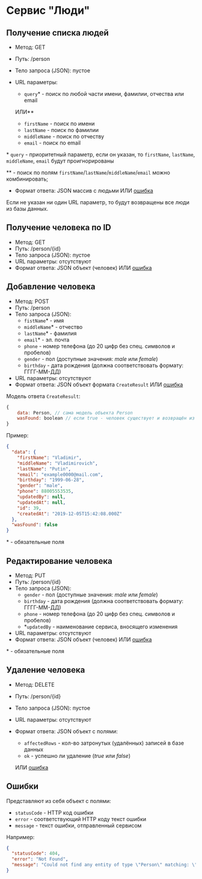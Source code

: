 # Сервис "Люди"
## Получение списка людей
- Метод: GET
- Путь: /person
- Тело запроса (JSON): пустое
- URL параметры: 
    - `query`* - поиск по любой части имени, фамилии, отчества или email
    
    ИЛИ**
    - `firstName` - поиск по имени
    - `lastName` - поиск по фамилии
    - `middleName` - поиск по отчеству
    - `email` - поиск по email
    
\* `query` - приоритетный параметр, если он указан, то `firstName`, `lastName`, `middleName`, `email` будут проигнорированы

\** - поиск по полям `firstName`/`lastName`/`middleName`/`email` можно комбинировать; 

- Формат ответа: JSON массив с людьми ИЛИ [ошибка](#Ошибки)

Если не указан ни один URL параметр, то будут возвращены все люди из базы данных.

## Получение человека по ID
- Метод: GET
- Путь: /person/{id}
- Тело запроса (JSON): пустое
- URL параметры: отсутствуют
- Формат ответа: JSON объект (человек) ИЛИ [ошибка](#Ошибки)

## Добавление человека
- Метод: POST
- Путь: /person
- Тело запроса (JSON): 
    - `fistName`* - имя
    - `middleName`* - отчество
    - `lastName`* - фамилия
    - `email`* - эл. почта
    - `phone` - номер телефона (до 20 цифр без спец. символов и пробелов)
    - `gender` - пол (доступные значения: *male* или *female*)
    - `birthday` - дата рождения (должна соответствовать формату: ГГГГ-ММ-ДД)
- URL параметры: отсутствуют
- Формат ответа: JSON объект формата `CreateResult` ИЛИ [ошибка](#Ошибки)

Модель ответа `CreateResult`:
```js
{
    data: Person, // сама модель объекта Person
    wasFound: boolean // если true - человек существует и возвращён из БД; false - создан и сохранён в БД
}
```
Пример: 
```json
{
  "data": {
    "firstName": "Vladimir",
    "middleName": "Vladimirovich",
    "lastName": "Putin",
    "email": "example0000@mail.com",
    "birthday": "1999-06-28",
    "gender": "male",
    "phone": 88005553535,
    "updatedBy": null,
    "updatedAt": null,
    "id": 39,
    "createdAt": "2019-12-05T15:42:08.000Z"
  },
  "wasFound": false
}
```

\* - обязательные поля

## Редактирование человека
- Метод: PUT
- Путь: /person/{id}
- Тело запроса (JSON): 
    - `gender` - пол (доступные значения: *male* или *female*)
    - `birthday` - дата рождения (должна соответствовать формату: ГГГГ-ММ-ДД)
    - `phone` - номер телефона (до 20 цифр без спец. символов и пробелов)
    - *`updatedBy` - наименование сервиса, вносящего изменения
- URL параметры: отсутствуют
- Формат ответа: JSON объект (человек) ИЛИ [ошибка](#Ошибки)

\* - обязательные поля

## Удаление человека
- Метод: DELETE
- Путь: /person/{id}
- Тело запроса (JSON): пустое
- URL параметры: отсутствуют
- Формат ответа: JSON объект с полями:
    - `affectedRows` - кол-во затронутых (удалённых) записей в базе данных
    - `ok` - успешно ли удаление (*true* или *false*)
   
  ИЛИ [ошибка](#Ошибки)

## Ошибки
Представляют из себя объект с полями:
- `statusCode` - HTTP код ошибки
- `error` - соответствующий HTTP коду текст ошибки
- `message` - текст ошибки, отправленный сервисом

Например:
```json
{
  "statusCode": 404,
  "error": "Not Found",
  "message": "Could not find any entity of type \"Person\" matching: \"31123\""
}
```
